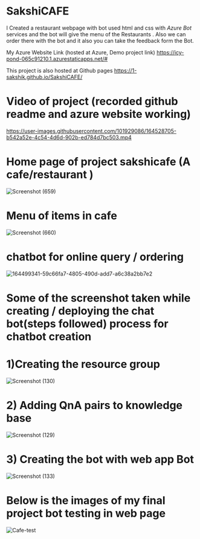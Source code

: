 # SakshiCAFE

I  Created a restaurant webpage with bot used html and css with *Azure Bot* services and  the bot will give the menu of the Restaurants .
 Also we can  order  there with the bot  and it  also you can take the feedback form the Bot.

 My Azure Website Link (hosted at Azure, Demo project link)   https://icy-pond-065c91210.1.azurestaticapps.net/#

 This project is also hosted at Github pages    https://1-sakshik.github.io/SakshiCAFE/

# Video of project (recorded github readme and azure website working)
https://user-images.githubusercontent.com/101929086/164528705-b542a52e-4c54-4d6d-902b-ed784d7bc503.mp4


# Home page of project sakshicafe (A cafe/restaurant )

![Screenshot (659)](https://user-images.githubusercontent.com/101929086/164524133-a73bf56b-8542-48d8-a079-57315ae375f3.png)

# Menu of items in cafe 
![Screenshot (660)](https://user-images.githubusercontent.com/101929086/164524946-117b64c8-da37-466c-b255-81ff58a424e8.png)

# chatbot for online query / ordering

![164499341-59c66fa7-4805-490d-add7-a6c38a2bb7e2](https://user-images.githubusercontent.com/101929086/164526535-ff98454a-04b9-49c9-8080-bc30cc20fe75.png)


# Some of the screenshot taken while creating / deploying the chat bot(steps followed) process for chatbot creation

# 1)Creating  the resource group

![Screenshot (130)](https://user-images.githubusercontent.com/101929086/164498238-bd2dc8f5-6353-4013-a5c2-effa86a9c471.png)

# 2) Adding QnA pairs  to knowledge base

![Screenshot (129)](https://user-images.githubusercontent.com/101929086/164498559-7ca0c40d-6075-4c7d-af68-2e48031301e2.png)

# 3) Creating the  bot with web app Bot


![Screenshot (133)](https://user-images.githubusercontent.com/101929086/164502782-6f011d35-7e3c-4cf8-a76b-2627746b9ec9.png)


# Below is the images of my final project bot testing in web page


![Cafe-test](https://user-images.githubusercontent.com/101929086/164499341-59c66fa7-4805-490d-add7-a6c38a2bb7e2.png)


